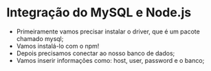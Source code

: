 # Integração do MySQL e Node.js

- Primeiramente vamos precisar instalar o driver, que é um pacote
chamado mysql;
- Vamos instalá-lo com o npm!
- Depois precisamos conectar ao nosso banco de dados;
- Vamos inserir informações como: host, user, password e o banco;
